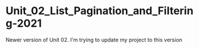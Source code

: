 # Unit_02_List_Pagination_and_Filtering-2021
 Newer version of Unit 02. I'm trying to update my project to this version
